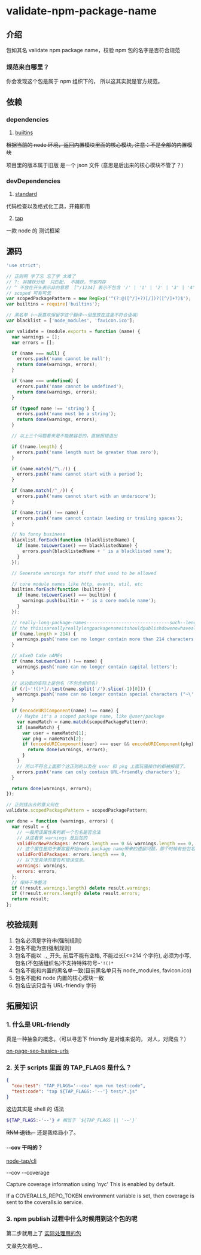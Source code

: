 # validate-npm-package-name

## 介绍

包如其名 validate npm package name，校验 npm 包的名字是否符合规范

### 规范来自哪里？

你会发现这个包是属于 npm 组织下的， 所以这其实就是官方规范。

## 依赖

### dependencies

1. [builtins](https://github.com/juliangruber/builtins)

~~根据当前的 node 环境，返回内置模块里面的核心模块, 注意：不是全部的内置模块~~

项目里的版本属于旧版 是一个 json 文件 (意思是后出来的核心模块不管了？)

### devDependencies

1. [standard](https://github.com/standard/standard/blob/master/docs/README-zhcn.md)

代码检查以及格式化工具，开箱即用

2. [tap](https://github.com/tapjs/node-tap)

一款 node 的 测试框架

## 源码

```js
'use strict';

// 正则啊 学了忘 忘了学 太难了
// ?: 非捕获分组  只匹配， 不捕获，节省内存
// ^ 不放在开头表示非的意思  [^/1234] 表示不包含 '/' | '1' | '2' | '3' | '4'
// scoped 可有可无
var scopedPackagePattern = new RegExp('^(?:@([^/]+?)[/])?([^/]+?)$');
var builtins = require('builtins');

// 黑名单（~~我喜欢保留字这个翻译~~但是放在这里不符合语境）
var blacklist = ['node_modules', 'favicon.ico'];

var validate = (module.exports = function (name) {
  var warnings = [];
  var errors = [];

  if (name === null) {
    errors.push('name cannot be null');
    return done(warnings, errors);
  }

  if (name === undefined) {
    errors.push('name cannot be undefined');
    return done(warnings, errors);
  }

  if (typeof name !== 'string') {
    errors.push('name must be a string');
    return done(warnings, errors);
  }

  // 以上三个问题看来是不能被容忍的，直接报错退出

  if (!name.length) {
    errors.push('name length must be greater than zero');
  }

  if (name.match(/^\./)) {
    errors.push('name cannot start with a period');
  }

  if (name.match(/^_/)) {
    errors.push('name cannot start with an underscore');
  }

  if (name.trim() !== name) {
    errors.push('name cannot contain leading or trailing spaces');
  }

  // No funny business
  blacklist.forEach(function (blacklistedName) {
    if (name.toLowerCase() === blacklistedName) {
      errors.push(blacklistedName + ' is a blacklisted name');
    }
  });

  // Generate warnings for stuff that used to be allowed

  // core module names like http, events, util, etc
  builtins.forEach(function (builtin) {
    if (name.toLowerCase() === builtin) {
      warnings.push(builtin + ' is a core module name');
    }
  });

  // really-long-package-names-------------------------------such--length-----many---wow
  // the thisisareallyreallylongpackagenameitshouldpublishdowenowhavealimittothelengthofpackagenames-poch.
  if (name.length > 214) {
    warnings.push('name can no longer contain more than 214 characters');
  }

  // mIxeD CaSe nAMEs
  if (name.toLowerCase() !== name) {
    warnings.push('name can no longer contain capital letters');
  }

  // 这边取的实际上是包名（不包含组织名）
  if (/[~'!()*]/.test(name.split('/').slice(-1)[0])) {
    warnings.push('name can no longer contain special characters ("~\'!()*")');
  }

  if (encodeURIComponent(name) !== name) {
    // Maybe it's a scoped package name, like @user/package
    var nameMatch = name.match(scopedPackagePattern);
    if (nameMatch) {
      var user = nameMatch[1];
      var pkg = nameMatch[2];
      if (encodeURIComponent(user) === user && encodeURIComponent(pkg) === pkg) {
        return done(warnings, errors);
      }
    }
    // 所以不符合上面那个这正则的以及在 user 和 pkg 上面玩骚操作的都被报错了。
    errors.push('name can only contain URL-friendly characters');
  }

  return done(warnings, errors);
});

// 正则挂出去的意义何在
validate.scopedPackagePattern = scopedPackagePattern;

var done = function (warnings, errors) {
  var result = {
    // 一般用该属性来判断一个包名是否合法
    // 从这看来 warnings 是后加的
    validForNewPackages: errors.length === 0 && warnings.length === 0,
    // 这个属性是用于兼容最开始node package name带来的遗留问题，那个时候有些包名不规范
    validForOldPackages: errors.length === 0,
    // 以下是具体的警告和错误信息。
    warnings: warnings,
    errors: errors,
  };
  // 保持干净整洁
  if (!result.warnings.length) delete result.warnings;
  if (!result.errors.length) delete result.errors;
  return result;
};
```

## 校验规则

1. 包名必须是字符串(强制规则)
2. 包名不能为空(强制规则)
3. 包名不能以 `.`,`_`开头, 前后不能有空格, 不能过长(<=214 个字符), 必须为小写, 包名(不包括组织名)不支持特殊符号`~'!()*`
4. 包名不能和内置的黑名单一致(目前黑名单只有 node_modules, favicon.ico)
5. 包名不能和 node 内置的核心模块一致
6. 包名应该只含有 URL-friendly 字符

## 拓展知识

### 1. 什么是 URL-friendly

真是一种抽象的概念。（可以寻思下 friendly 是对谁来说的， 对人，对爬虫？）

[on-page-seo-basics-urls](https://www.semrush.com/blog/on-page-seo-basics-urls/?kw=&cmp=US_SRCH_DSA_Blog_Core_BU_EN&label=dsa_pagefeed&Network=g&Device=c&utm_content=515771356525&kwid=dsa-1053501814307&cmpid=11769537497&agpid=117335009191&BU=Core&extid=167368304622&adpos=&gclid=EAIaIQobChMIo9_Ape-j8wIViG5vBB392AwDEAAYASAAEgIX5vD_BwE)

### 2. 关于 scripts 里面 的 TAP_FLAGS 是什么？

```json
{
  "cov:test": "TAP_FLAGS='--cov' npm run test:code",
  "test:code": "tap ${TAP_FLAGS:-'--'} test/*.js"
}
```

这边其实是 shell 的 语法

```bash
${TAP_FLAGS:-'--'} # 相当于 `${TAP_FLAGS || '--'}`
```

~~RNM 退钱。~~ 还是我格局小了。

#### --cov 干吗的？

[node-tap/cli](https://node-tap.org/docs/cli/)

--cov --coverage

Capture coverage information using 'nyc' This is
enabled by default.

If a COVERALLS_REPO_TOKEN environment variable is set, then coverage is sent to the coveralls.io service.

### 3. npm publish 过程中什么时候用到这个包的呢

第二步就用上了 [实际处理用的包](https://github1s.com/npm/npm-package-arg/blob/main/npa.js)

文章先欠着吧...

